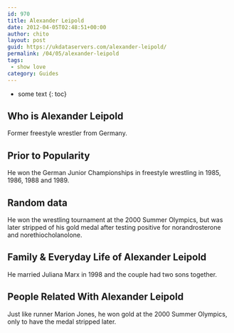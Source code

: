 ```yaml
---
id: 970
title: Alexander Leipold
date: 2012-04-05T02:48:51+00:00
author: chito
layout: post
guid: https://ukdataservers.com/alexander-leipold/
permalink: /04/05/alexander-leipold
tags:
 - show love
category: Guides
---
```


* some text
{: toc}


## Who is  Alexander Leipold
                  
                  
                  
Former freestyle wrestler from Germany.
                  
                
                
                
## Prior to Popularity 
                  
                  
                  
He won the German Junior Championships in freestyle wrestling in 1985, 1986, 1988 and 1989.
                  
                
                
                
## Random data 
                  
                  
                  
He won the wrestling tournament at the 2000 Summer Olympics, but was later stripped of his gold medal after testing positive for norandrosterone and norethiocholanolone.
                  
                
                
                
## Family & Everyday Life of Alexander Leipold
                  
                  
                  
He married Juliana Marx in 1998 and the couple had two sons together.
                  
                
                
                
## People Related With  Alexander Leipold
                  
                  
                  
Just like runner Marion Jones, he won gold at the 2000 Summer Olympics, only to have the medal stripped later.
                  
                
              
            
          
          
          
    
    
  
